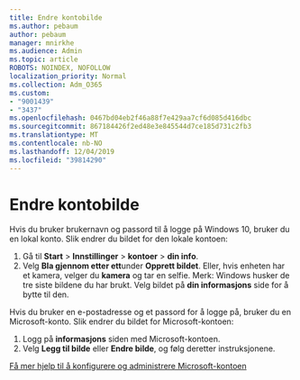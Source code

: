 ```yaml
---
title: Endre kontobilde
ms.author: pebaum
author: pebaum
manager: mnirkhe
ms.audience: Admin
ms.topic: article
ROBOTS: NOINDEX, NOFOLLOW
localization_priority: Normal
ms.collection: Adm_O365
ms.custom:
- "9001439"
- "3437"
ms.openlocfilehash: 0467bd04eb2f46a88f7e429aa7cf6d085d416dbc
ms.sourcegitcommit: 867184426f2ed48e3e845544d7ce185d731c2fb3
ms.translationtype: MT
ms.contentlocale: nb-NO
ms.lasthandoff: 12/04/2019
ms.locfileid: "39814290"
---
```

# <a name="change-account-picture"></a>Endre kontobilde

Hvis du bruker brukernavn og passord til å logge på Windows 10, bruker du en lokal konto. Slik endrer du bildet for den lokale kontoen:

1. Gå til **Start** > **Innstillinger** > **kontoer** > **din info**.
2. Velg **Bla gjennom etter ett**under **Opprett bildet**. Eller, hvis enheten har et kamera, velger du **kamera** og tar en selfie. 
    Merk: Windows husker de tre siste bildene du har brukt. Velg bildet på **din informasjons** side for å bytte til den.

Hvis du bruker en e-postadresse og et passord for å logge på, bruker du en Microsoft-konto. Slik endrer du bildet for Microsoft-kontoen:

1. Logg på **informasjons** siden med Microsoft-kontoen.
2. Velg **Legg til bilde** eller **Endre bilde**, og følg deretter instruksjonene.

[Få mer hjelp til å konfigurere og administrere Microsoft-kontoen](https://support.microsoft.com/products/microsoft-account?category=manage-account)
